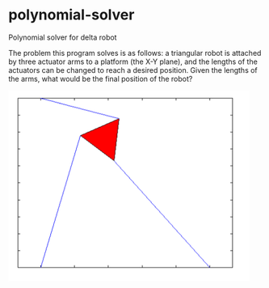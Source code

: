 # polynomial-solver
Polynomial solver for delta robot

The problem this program solves is as follows: a triangular robot is attached by three actuator arms to a platform (the X-Y plane), and the lengths of the actuators can be changed to reach a desired position.
Given the lengths of the arms, what would be the final position of the robot?

![robot](screenshot.png)

